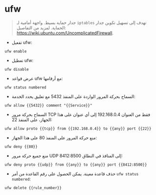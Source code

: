 # ufw

> جدار حماية بسيط.
> واجهة أمامية لـ `iptables` تهدف إلى تسهيل تكوين جدار الحماية.
> لمزيد من التفاصيل: <https://wiki.ubuntu.com/UncomplicatedFirewall>.

- تفعيل ufw:

`ufw enable`

- تعطيل ufw:

`ufw disable`

- عرض قواعد ufw مع أرقامها:

`ufw status numbered`

- السماح بحركة المرور الواردة على المنفذ 5432 مع تعليق يحدد الخدمة:

`ufw allow {{5432}} comment "{{Service}}"`

- السماح بحركة مرور TCP فقط من العنوان 192.168.0.4 إلى أي عنوان على هذا الجهاز، على المنفذ 22:

`ufw allow proto {{tcp}} from {{192.168.0.4}} to {{any}} port {{22}}`

- منع حركة المرور على المنفذ 80 على هذا الجهاز:

`ufw deny {{80}}`

- منع جميع حركة مرور UDP إلى المنافذ في النطاق 8412:8500:

`ufw deny proto {{udp}} from {{any}} to {{any}} port {{8412:8500}}`

- حذف قاعدة معينة. يمكن الحصول على رقم القاعدة من أمر `ufw status numbered`:

`ufw delete {{rule_number}}`
